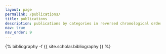 ```yaml
---
layout: page
permalink: /publications/
title: publications
description: publications by categories in reversed chronological order. generated by jekyll-scholar.
nav: true
nav_order: 9
---
```

<!-- _pages/publications.md -->
<div class="publications">

{% bibliography -f {{ site.scholar.bibliography }} %}

</div>
